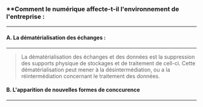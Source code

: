 
### **Comment le numérique affecte-t-il l'environnement de l'entreprise :

---


#### **A. La dématérialisation des échanges :**

---
> La dématérialisation des échanges et des données est la suppression des supports physique de stockages et de traitement de cell-ci. Cette dématérialisation peut mener à la désintermédiation, ou a la réintermédiation concernant le traitement des données.

#### **B. L'apparition de nouvelles formes de conccurence**

---
> 